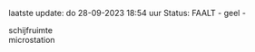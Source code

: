 laatste update: 
do 28-09-2023 18:54   uur 
Status: FAALT - geel - 
<div class="service Y">schijfruimte</div><div class="service Y">microstation</div>